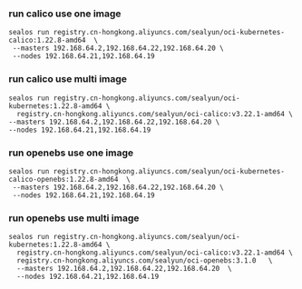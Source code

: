 ### run calico use one image

```shell
sealos run registry.cn-hongkong.aliyuncs.com/sealyun/oci-kubernetes-calico:1.22.8-amd64  \
 --masters 192.168.64.2,192.168.64.22,192.168.64.20 \
 --nodes 192.168.64.21,192.168.64.19
```

### run calico use multi image

```shell
sealos run registry.cn-hongkong.aliyuncs.com/sealyun/oci-kubernetes:1.22.8-amd64 \
  registry.cn-hongkong.aliyuncs.com/sealyun/oci-calico:v3.22.1-amd64 \
--masters 192.168.64.2,192.168.64.22,192.168.64.20 \
--nodes 192.168.64.21,192.168.64.19
```



### run openebs use one image

```shell
sealos run registry.cn-hongkong.aliyuncs.com/sealyun/oci-kubernetes-calico-openebs:1.22.8-amd64  \
 --masters 192.168.64.2,192.168.64.22,192.168.64.20 \
 --nodes 192.168.64.21,192.168.64.19
```


### run openebs use multi image

```shell
sealos run registry.cn-hongkong.aliyuncs.com/sealyun/oci-kubernetes:1.22.8-amd64 \
  registry.cn-hongkong.aliyuncs.com/sealyun/oci-calico:v3.22.1-amd64 \
  registry.cn-hongkong.aliyuncs.com/sealyun/oci-openebs:3.1.0   \
  --masters 192.168.64.2,192.168.64.22,192.168.64.20  \
  --nodes 192.168.64.21,192.168.64.19
```
